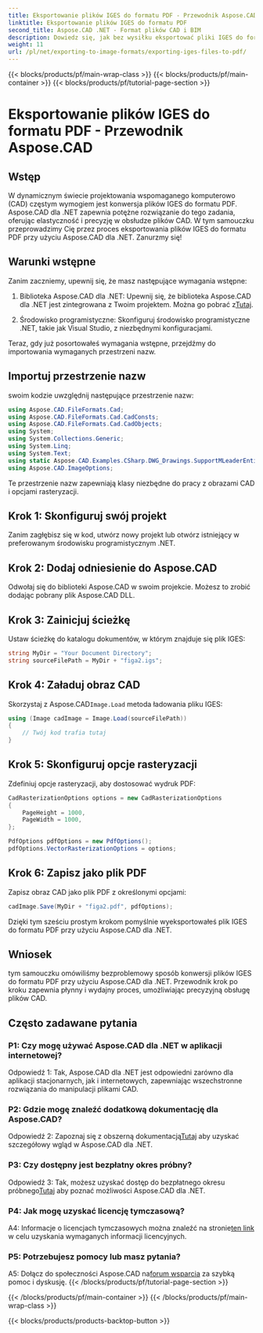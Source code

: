 ```yaml
---
title: Eksportowanie plików IGES do formatu PDF - Przewodnik Aspose.CAD
linktitle: Eksportowanie plików IGES do formatu PDF
second_title: Aspose.CAD .NET - Format plików CAD i BIM
description: Dowiedz się, jak bez wysiłku eksportować pliki IGES do formatu PDF za pomocą Aspose.CAD dla .NET. Postępuj zgodnie z naszym przewodnikiem krok po kroku, aby uzyskać precyzyjną manipulację plikami CAD.
weight: 11
url: /pl/net/exporting-to-image-formats/exporting-iges-files-to-pdf/
---
```


{{< blocks/products/pf/main-wrap-class >}}
{{< blocks/products/pf/main-container >}}
{{< blocks/products/pf/tutorial-page-section >}}

# Eksportowanie plików IGES do formatu PDF - Przewodnik Aspose.CAD

## Wstęp

W dynamicznym świecie projektowania wspomaganego komputerowo (CAD) częstym wymogiem jest konwersja plików IGES do formatu PDF. Aspose.CAD dla .NET zapewnia potężne rozwiązanie do tego zadania, oferując elastyczność i precyzję w obsłudze plików CAD. W tym samouczku przeprowadzimy Cię przez proces eksportowania plików IGES do formatu PDF przy użyciu Aspose.CAD dla .NET. Zanurzmy się!

## Warunki wstępne

Zanim zaczniemy, upewnij się, że masz następujące wymagania wstępne:

1.  Biblioteka Aspose.CAD dla .NET: Upewnij się, że biblioteka Aspose.CAD dla .NET jest zintegrowana z Twoim projektem. Można go pobrać z[Tutaj](https://releases.aspose.com/cad/net/).

2. Środowisko programistyczne: Skonfiguruj środowisko programistyczne .NET, takie jak Visual Studio, z niezbędnymi konfiguracjami.

Teraz, gdy już posortowałeś wymagania wstępne, przejdźmy do importowania wymaganych przestrzeni nazw.

## Importuj przestrzenie nazw

swoim kodzie uwzględnij następujące przestrzenie nazw:

```csharp
using Aspose.CAD.FileFormats.Cad;
using Aspose.CAD.FileFormats.Cad.CadConsts;
using Aspose.CAD.FileFormats.Cad.CadObjects;
using System;
using System.Collections.Generic;
using System.Linq;
using System.Text;
using static Aspose.CAD.Examples.CSharp.DWG_Drawings.SupportMLeaderEntityForDWGFormat;
using Aspose.CAD.ImageOptions;
```

Te przestrzenie nazw zapewniają klasy niezbędne do pracy z obrazami CAD i opcjami rasteryzacji.

## Krok 1: Skonfiguruj swój projekt

Zanim zagłębisz się w kod, utwórz nowy projekt lub otwórz istniejący w preferowanym środowisku programistycznym .NET.

## Krok 2: Dodaj odniesienie do Aspose.CAD

Odwołaj się do biblioteki Aspose.CAD w swoim projekcie. Możesz to zrobić dodając pobrany plik Aspose.CAD DLL.

## Krok 3: Zainicjuj ścieżkę

Ustaw ścieżkę do katalogu dokumentów, w którym znajduje się plik IGES:

```csharp
string MyDir = "Your Document Directory";
string sourceFilePath = MyDir + "figa2.igs";
```

## Krok 4: Załaduj obraz CAD

 Skorzystaj z Aspose.CAD`Image.Load` metoda ładowania pliku IGES:

```csharp
using (Image cadImage = Image.Load(sourceFilePath))
{
    // Twój kod trafia tutaj
}
```

## Krok 5: Skonfiguruj opcje rasteryzacji

Zdefiniuj opcje rasteryzacji, aby dostosować wydruk PDF:

```csharp
CadRasterizationOptions options = new CadRasterizationOptions
{
    PageHeight = 1000,
    PageWidth = 1000,
};

PdfOptions pdfOptions = new PdfOptions();
pdfOptions.VectorRasterizationOptions = options;
```

## Krok 6: Zapisz jako plik PDF

Zapisz obraz CAD jako plik PDF z określonymi opcjami:

```csharp
cadImage.Save(MyDir + "figa2.pdf", pdfOptions);
```

Dzięki tym sześciu prostym krokom pomyślnie wyeksportowałeś plik IGES do formatu PDF przy użyciu Aspose.CAD dla .NET.

## Wniosek

tym samouczku omówiliśmy bezproblemowy sposób konwersji plików IGES do formatu PDF przy użyciu Aspose.CAD dla .NET. Przewodnik krok po kroku zapewnia płynny i wydajny proces, umożliwiając precyzyjną obsługę plików CAD.


## Często zadawane pytania

### P1: Czy mogę używać Aspose.CAD dla .NET w aplikacji internetowej?

Odpowiedź 1: Tak, Aspose.CAD dla .NET jest odpowiedni zarówno dla aplikacji stacjonarnych, jak i internetowych, zapewniając wszechstronne rozwiązania do manipulacji plikami CAD.

### P2: Gdzie mogę znaleźć dodatkową dokumentację dla Aspose.CAD?

 Odpowiedź 2: Zapoznaj się z obszerną dokumentacją[Tutaj](https://reference.aspose.com/cad/net/) aby uzyskać szczegółowy wgląd w Aspose.CAD dla .NET.

### P3: Czy dostępny jest bezpłatny okres próbny?

 Odpowiedź 3: Tak, możesz uzyskać dostęp do bezpłatnego okresu próbnego[Tutaj](https://releases.aspose.com/) aby poznać możliwości Aspose.CAD dla .NET.

### P4: Jak mogę uzyskać licencję tymczasową?

 A4: Informacje o licencjach tymczasowych można znaleźć na stronie[ten link](https://purchase.aspose.com/temporary-license/) w celu uzyskania wymaganych informacji licencyjnych.

### P5: Potrzebujesz pomocy lub masz pytania?

A5: Dołącz do społeczności Aspose.CAD na[forum wsparcia](https://forum.aspose.com/c/cad/19) za szybką pomoc i dyskusję.
{{< /blocks/products/pf/tutorial-page-section >}}

{{< /blocks/products/pf/main-container >}}
{{< /blocks/products/pf/main-wrap-class >}}

{{< blocks/products/products-backtop-button >}}
